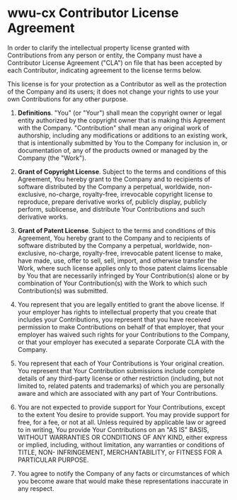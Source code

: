 # wwu-cx Contributor License Agreement

In order to clarify the intellectual property license granted with Contributions
from any person or entity, the Company must have a Contributor License Agreement
("CLA") on file that has been accepted by each Contributor, indicating agreement
to the license terms below.

This license is for your protection as a Contributor as well as the protection
of the Company and its users; it does not change your rights to use your own
Contributions for any other purpose.

1. **Definitions**. "You" (or "Your") shall mean the copyright owner or legal
   entity authorized by the copyright owner that is making this Agreement with
   the Company. "Contribution" shall mean any original work of authorship,
   including any modifications or additions to an existing work, that is
   intentionally submitted by You to the Company for inclusion in, or
   documentation of, any of the products owned or managed by the Company (the
   "Work").

2. **Grant of Copyright License**. Subject to the terms and conditions of this
   Agreement, You hereby grant to the Company and to recipients of software
   distributed by the Company a perpetual, worldwide, non- exclusive, no-charge,
   royalty-free, irrevocable copyright license to reproduce, prepare derivative
   works of, publicly display, publicly perform, sublicense, and distribute Your
   Contributions and such derivative works.

3. **Grant of Patent License**. Subject to the terms and conditions of this
   Agreement, You hereby grant to the Company and to recipients of software
   distributed by the Company a perpetual, worldwide, non- exclusive, no-charge,
   royalty-free, irrevocable patent license to make, have made, use, offer to
   sell, sell, import, and otherwise transfer the Work, where such license
   applies only to those patent claims licensable by You that are necessarily
   infringed by Your Contribution(s) alone or by combination of Your
   Contribution(s) with the Work to which such Contribution(s) was submitted.

4. You represent that you are legally entitled to grant the above license. If
   your employer has rights to intellectual property that you create that
   includes your Contributions, you represent that you have received permission
   to make Contributions on behalf of that employer, that your employer has
   waived such rights for your Contributions to the Company, or that your
   employer has executed a separate Corporate CLA with the Company.

5. You represent that each of Your Contributions is Your original creation. You
   represent that Your Contribution submissions include complete details of any
   third-party license or other restriction (including, but not limited to,
   related patents and trademarks) of which you are personally aware and which
   are associated with any part of Your Contributions.

6. You are not expected to provide support for Your Contributions, except to the
   extent You desire to provide support. You may provide support for free, for a
   fee, or not at all. Unless required by applicable law or agreed to in
   writing, You provide Your Contributions on an "AS IS" BASIS, WITHOUT
   WARRANTIES OR CONDITIONS OF ANY KIND, either express or implied, including,
   without limitation, any warranties or conditions of TITLE, NON- INFRINGEMENT,
   MERCHANTABILITY, or FITNESS FOR A PARTICULAR PURPOSE.

7. You agree to notify the Company of any facts or circumstances of which you
   become aware that would make these representations inaccurate in any respect.
